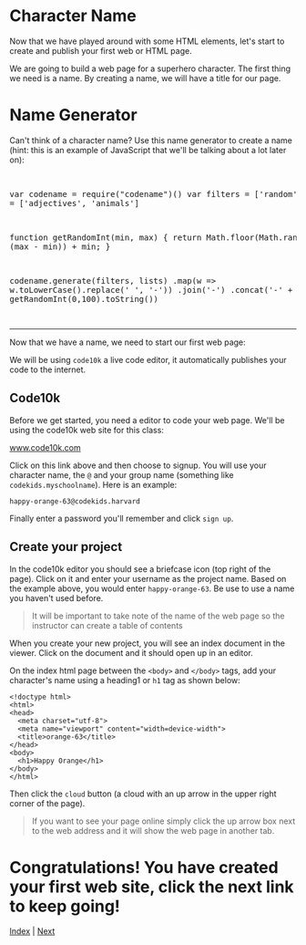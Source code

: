 # Character Name

Now that we have played around with some HTML elements, let's start to create and publish your first web or HTML page.

We are going to build a web page for a superhero character.
The first thing we need is a name.
By creating a name, we will have a title for our page.

# Name Generator

Can't think of a character name? Use this name generator to create a name (hint: this is an example of JavaScript that we'll be talking about a lot later on):

<div class="tonic">
<pre>

var codename = require("codename")()
var filters = ['random'],
    lists = ['adjectives', 'animals']

function getRandomInt(min, max) {
  return Math.floor(Math.random() * (max - min)) + min;
}

codename.generate(filters, lists)
  .map(w => w.toLowerCase().replace(' ', '-'))
  .join('-')
  .concat('-' + getRandomInt(0,100).toString())

</pre>
</div>

---

Now that we have a name, we need to start our first web page:

We will be using `code10k` a live code editor, it automatically publishes your
code to the internet.

## Code10k

Before we get started, you need a editor to code your web page. We'll be using the code10k web site for this class:

<a href="http://www.code10k.com" target="\_blank">www.code10k.com</a>

Click on this link above and then choose to signup. You will use your character
name, the `@` and your group name (something like `codekids.myschoolname`). Here
is an example:

`happy-orange-63@codekids.harvard`

Finally enter a password you'll remember and click `sign up`.

## Create your project

In the code10k editor you should see a briefcase icon (top right of the page). Click on it and enter your username as the project name. Based on the example above,
you would enter `happy-orange-63`. Be use to use a name you haven't used before.

> It will be important to take note of the name of the web page so the instructor can create a table of contents

When you create your new project, you will see an index document in the viewer.
Click on the document and it should open up in an editor.

On the index html page between the `<body>` and `</body>` tags, add your character's
name using a heading1 or `h1` tag as shown below:

```
<!doctype html>
<html>
<head>
  <meta charset="utf-8">
  <meta name="viewport" content="width=device-width">
  <title>orange-63</title>
</head>
<body>
  <h1>Happy Orange</h1>
</body>
</html>
```

Then click the `cloud` button (a cloud with an up arrow in the upper right corner of the page).

> If you want to see your page online simply click the up arrow box next to the
web address and it will show the web page in another tab.

# Congratulations! You have created your first web site, click the next link to keep going!

[Index](.) | [Next](story)
